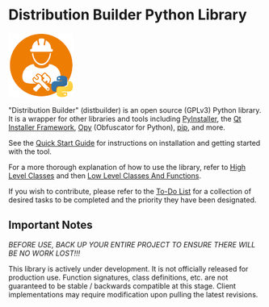 # Distribution Builder Python Library
![distbuilder logo](https://raw.githubusercontent.com/BuvinJT/distbuilder/master/docs/img/distbuilder128.png)

"Distribution Builder" (distbuilder) is an open source (GPLv3) Python library.
It is a wrapper for other libraries and tools including 
[PyInstaller](http://www.pyinstaller.org), 
the [Qt Installer Framework](http://doc.qt.io/qtinstallerframework), 
[Opy](https://pypi.org/project/opy-distbuilder/) (Obfuscator for Python), 
[pip](https://pypi.org/project/pip/), and more.  

See the [Quick Start Guide](QuickStart.md) for instructions on installation 
and getting started with the tool.

For a more thorough explanation of how to use the 
library, refer to [High Level Classes](HighLevel.md) and then
[Low Level Classes And Functions](LowLevel.md).
	
If you wish to contribute, please refer to the [To-Do List](ToDo.md) 
for a collection of desired tasks to be completed and the priority 
they have been designated.
	
## Important Notes

*BEFORE USE, BACK UP YOUR ENTIRE PROJECT TO ENSURE THERE WILL 
BE NO WORK LOST!!!* 

This library is actively under development. It is not 
officially released for production use. Function 
signatures, class definitions, etc. are not 
guaranteed to be stable / backwards compatible at 
this stage.  Client implementations may require 
modification upon pulling the latest revisions.
